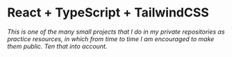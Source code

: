 # React + TypeScript + TailwindCSS

_This is one of the many small projects that I do in my private repositories as practice resources, in which from time to time I am encouraged to make them public. Ten that into account._
